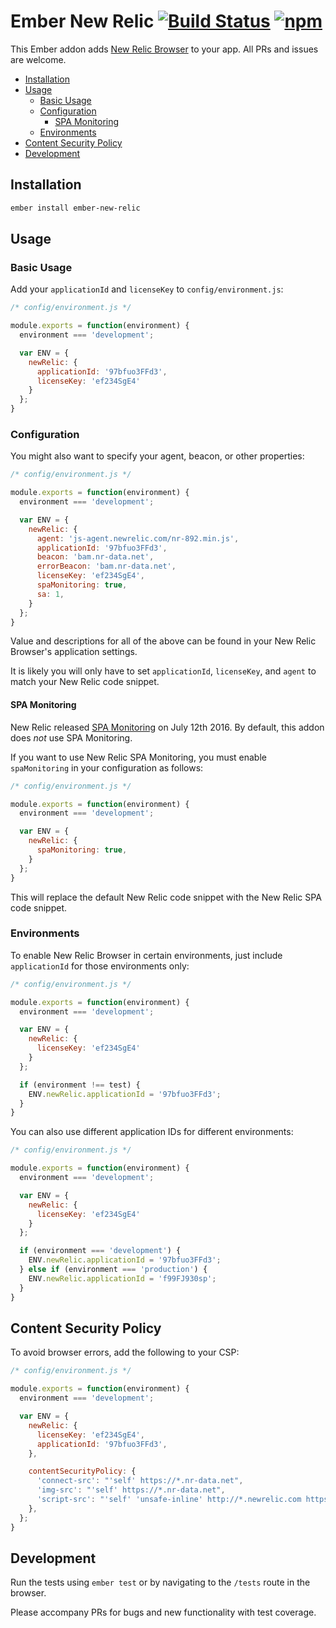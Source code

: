 Ember New Relic [![Build Status](https://travis-ci.org/sir-dunxalot/ember-new-relic.svg?branch=master)](https://travis-ci.org/sir-dunxalot/ember-new-relic) [![npm](https://img.shields.io/npm/v/ember-new-relic.svg)](https://www.npmjs.com/package/ember-new-relic)
======

This Ember addon adds [New Relic Browser](http://newrelic.com/browser-monitoring) to your app. All PRs and issues are welcome.

- [Installation](#installation)
- [Usage](#usage)
  - [Basic Usage](#basic-usage)
  - [Configuration](#configuration)
    - [SPA Monitoring](#spa-monitoring)
  - [Environments](#environments)
- [Content Security Policy](#content-security-policy)
- [Development](#development)

## Installation

```sh
ember install ember-new-relic
```

## Usage

### Basic Usage

Add your `applicationId` and `licenseKey` to `config/environment.js`:

```js
/* config/environment.js */

module.exports = function(environment) {
  environment === 'development';

  var ENV = {
    newRelic: {
      applicationId: '97bfuo3FFd3',
      licenseKey: 'ef234SgE4'
    }
  };
}
```

### Configuration

You might also want to specify your agent, beacon, or other properties:

```js
/* config/environment.js */

module.exports = function(environment) {
  environment === 'development';

  var ENV = {
    newRelic: {
      agent: 'js-agent.newrelic.com/nr-892.min.js',
      applicationId: '97bfuo3FFd3',
      beacon: 'bam.nr-data.net',
      errorBeacon: 'bam.nr-data.net',
      licenseKey: 'ef234SgE4',
      spaMonitoring: true,
      sa: 1,
    }
  };
}
```

Value and descriptions for all of the above can be found in your New Relic Browser's application settings.

It is likely you will only have to set `applicationId`, `licenseKey`, and `agent` to match your New Relic code snippet.

#### SPA Monitoring

New Relic released [SPA Monitoring](https://docs.newrelic.com/docs/browser/single-page-app-monitoring/get-started/welcome-single-page-app-monitoring) on July 12th 2016. By default, this addon does *not* use SPA Monitoring.

If you want to use New Relic SPA Monitoring, you must enable `spaMonitoring` in your configuration as follows:

```js
/* config/environment.js */

module.exports = function(environment) {
  environment === 'development';

  var ENV = {
    newRelic: {
      spaMonitoring: true,
    }
  };
}
```

This will replace the default New Relic code snippet with the New Relic SPA code snippet.

### Environments

To enable New Relic Browser in certain environments, just include `applicationId` for those environments only:

```js
/* config/environment.js */

module.exports = function(environment) {
  environment === 'development';

  var ENV = {
    newRelic: {
      licenseKey: 'ef234SgE4'
    }
  };

  if (environment !== test) {
    ENV.newRelic.applicationId = '97bfuo3FFd3';
  }
}
```

You can also use different application IDs for different environments:

```js
/* config/environment.js */

module.exports = function(environment) {
  environment === 'development';

  var ENV = {
    newRelic: {
      licenseKey: 'ef234SgE4'
    }
  };

  if (environment === 'development') {
    ENV.newRelic.applicationId = '97bfuo3FFd3';
  } else if (environment === 'production') {
    ENV.newRelic.applicationId = 'f99FJ930sp';
  }
}
```

## Content Security Policy

To avoid browser errors, add the following to your CSP:

```js
/* config/environment.js */

module.exports = function(environment) {
  environment === 'development';

  var ENV = {
    newRelic: {
      licenseKey: 'ef234SgE4',
      applicationId: '97bfuo3FFd3',
    },

    contentSecurityPolicy: {
      'connect-src': "'self' https://*.nr-data.net",
      'img-src': "'self' https://*.nr-data.net",
      'script-src': "'self' 'unsafe-inline' http://*.newrelic.com https://*.nr-data.net http://*.nr-data.net",
    },
  };
}
```

## Development

Run the tests using `ember test` or by navigating to the `/tests` route in the browser.

Please accompany PRs for bugs and new functionality with test coverage.
